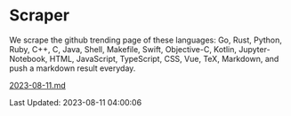 # Scraper

We scrape the github trending page of these languages: Go, Rust, Python, Ruby, C++, C, Java, Shell, Makefile, Swift, Objective-C, Kotlin, Jupyter-Notebook, HTML, JavaScript, TypeScript, CSS, Vue, TeX, Markdown, and push a markdown result everyday.

[2023-08-11.md](https://github.com/yangwenmai/github-trending-backup/blob/master/2023-08-11.md)

Last Updated: 2023-08-11 04:00:06